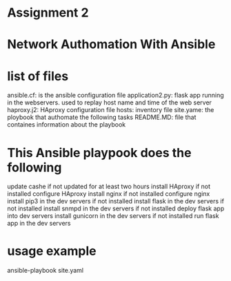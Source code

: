 # Assignment 2

# Network Authomation With Ansible

# list of files
  ansible.cf: is the ansible configuration file
  application2.py: flask app running in the webservers. used to replay host name and time of the web server
  haproxy.j2: HAproxy configuration file
  hosts: inventory file
  site.yame: the ploybook that authomate the following tasks 
  README.MD: file that containes information about the playbook

   # This Ansible playpook does the following 

update cashe if not updated for at least two hours
install HAproxy if not installed 
configure HAproxy
install nginx if not installed 
configure nginx
install pip3 in the dev servers if not installed
install flask in the dev servers if not installed
install snmpd in the dev servers if not installed
deploy flask app into dev servers 
install gunicorn in the dev servers if not installed
run flask app in the dev servers 



# usage example

ansible-playbook site.yaml